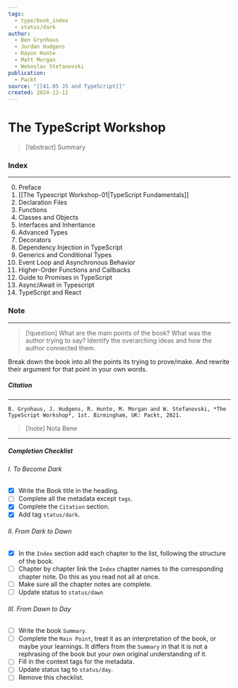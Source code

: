 ```yaml
---
tags:
  - type/book_index
  - status/dark
author:
  - Ben Grynhaus
  - Jordan Hudgens
  - Rayon Hunte
  - Matt Morgan
  - Wekoslav Stefanovski
publication:
  - Packt
source: "[[41.05 JS and TypeScript]]"
created: 2024-12-11
---
```

# **The TypeScript Workshop**

> [!abstract] Summary
### **Index**
---
0. Preface
1. [[The Typescript Workshop-01|TypeScript Fundamentals]]
2. Declaration Files
3. Functions
4. Classes and Objects
5. Interfaces and Inheritance
6. Advanced Types
7. Decorators
8. Dependency Injection in TypeScript
9. Generics and Conditional Types
10. Event Loop and Asynchronous Behavior
11. Higher-Order Functions and Callbacks
12. Guide to Promises in TypeScript
13. Async/Await in Typescript
14. TypeScript and React
### **Note**
---

> [!question] What are the main points of the book?
> What was the author trying to say? Identify the overarching ideas and how the author connected them.

Break down the book into all the points its trying to prove/make. And rewrite their argument for that point in your own words.
##### **Citation**
---
```
B. Grynhaus, J. Hudgens, R. Hunte, M. Morgan and W. Stefanovski, *The TypeScript Workshop*, 1st. Birmingham, UK: Packt, 2021.
```

> [!note] Nota Bene

---
##### Completion Checklist
###### I. To Become Dark
- [x] Write the Book title in the heading.
- [ ] Complete all the metadata except `tags`.
- [x] Complete the `Citation` section.
- [x] Add tag `status/dark`.
###### II. From Dark to Dawn
- [x] In the `Index` section add each chapter to the list, following the structure of the book.
- [ ] Chapter by chapter link the `Index` chapter names to the corresponding chapter note. Do this as you read not all at once.
- [ ] Make sure all the chapter notes are complete.
- [ ] Update status to `status/dawn`
###### III. From Dawn to Day
- [ ] Write the book `Summary`.
- [ ] Complete the `Main Point`, treat it as an interpretation of the book, or maybe your learnings. It differs from the `Summary` in that it is not a rephrasing of the book but your own original understanding of it.
- [ ] Fill in the context tags for the metadata.
- [ ] Update status tag to `status/day`.
- [ ] Remove this checklist.